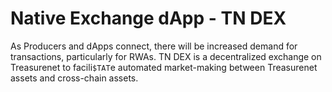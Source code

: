 # Native Exchange dApp - TN DEX

As Producers and dApps connect, there will be increased demand for transactions, particularly for RWAs. TN DEX is a decentralized exchange on Treasurenet to facili`$TAT`e automated market-making between Treasurenet assets and cross-chain assets.
